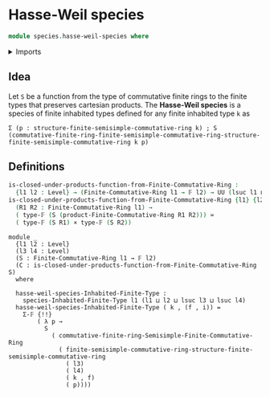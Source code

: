 # Hasse-Weil species

```agda
module species.hasse-weil-species where
```

<details><summary>Imports</summary>

```agda
open import finite-algebra.commutative-finite-rings
open import finite-algebra.products-commutative-finite-rings

open import foundation.cartesian-product-types
open import foundation.equivalences
open import foundation.universe-levels

open import univalent-combinatorics.finite-types
```

</details>

## Idea

Let `S` be a function from the type of commutative finite rings to the finite
types that preserves cartesian products. The **Hasse-Weil species** is a species
of finite inhabited types defined for any finite inhabited type `k` as

```text
Σ (p : structure-finite-semisimple-commutative-ring k) ; S (commutative-finite-ring-finite-semisimple-commutative-ring-structure-finite-semisimple-commutative-ring k p)
```

## Definitions

```agda
is-closed-under-products-function-from-Finite-Commutative-Ring :
  {l1 l2 : Level} → (Finite-Commutative-Ring l1 → 𝔽 l2) → UU (lsuc l1 ⊔ l2)
is-closed-under-products-function-from-Finite-Commutative-Ring {l1} {l2} S =
  (R1 R2 : Finite-Commutative-Ring l1) →
  ( type-𝔽 (S (product-Finite-Commutative-Ring R1 R2))) ≃
  ( type-𝔽 (S R1) × type-𝔽 (S R2))
```

```text
module _
  {l1 l2 : Level}
  (l3 l4 : Level)
  (S : Finite-Commutative-Ring l1 → 𝔽 l2)
  (C : is-closed-under-products-function-from-Finite-Commutative-Ring S)
  where

  hasse-weil-species-Inhabited-Finite-Type :
    species-Inhabited-Finite-Type l1 (l1 ⊔ l2 ⊔ lsuc l3 ⊔ lsuc l4)
  hasse-weil-species-Inhabited-Finite-Type ( k , (f , i)) =
    Σ-𝔽 {!!}
        ( λ p →
          S
            ( commutative-finite-ring-Semisimple-Finite-Commutative-Ring
              ( finite-semisimple-commutative-ring-structure-finite-semisimple-commutative-ring
                ( l3)
                ( l4)
                ( k , f)
                ( p))))
```
